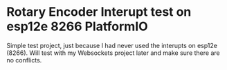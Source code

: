 # Rotary Encoder Interupt test on esp12e 8266 PlatformIO 
Simple test project, just because I had never used the interupts on esp12e (8266).
Will test with my Websockets project later and make sure there are no conflicts.
